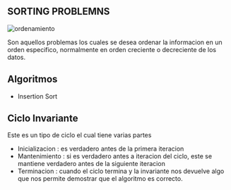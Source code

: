 ## SORTING PROBLEMNS
![ordenamiento](https://miro.medium.com/max/1400/0*qwkWXc-wzW2D8ggV.jpg)

Son aquellos problemas los cuales se desea ordenar la informacion en un orden especifico, normalmente en orden creciente o decreciente de los datos.
    
## Algoritmos
 - Insertion Sort


 ## Ciclo Invariante

Este es un tipo de ciclo el cual tiene varias partes
- Inicializacion : es verdadero antes de la primera iteracion
- Mantenimiento : si es verdadero antes a iteracion del ciclo, este se mantiene verdadero antes de la siguiente iteracion
- Terminacion : cuando el ciclo termina y la invariante nos devuelve algo que nos permite demostrar que el algoritmo es correcto.



 